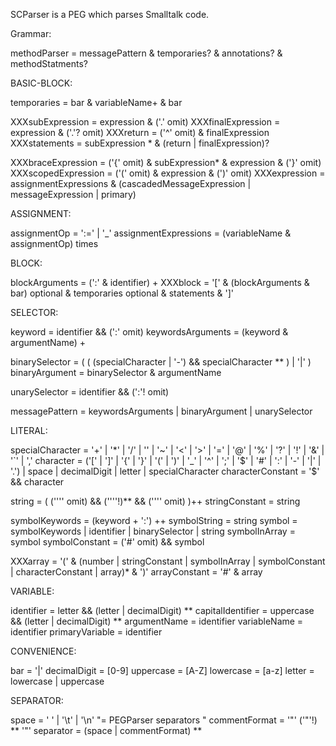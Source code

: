 SCParser is a PEG which parses Smalltalk code.

Grammar:

methodParser		= messagePattern & temporaries? & annotations? & methodStatments?

BASIC-BLOCK:

temporaries 		= bar & variableName+ & bar
		
XXXsubExpression 		= expression & ('.' omit)
XXXfinalExpression 		= expression & ('.'? omit)
XXXreturn 				= ('^' omit) & finalExpression
XXXstatements 			= subExpression * & (return | finalExpression)?

XXXbraceExpression 	= ('{' omit) & subExpression* & expression & ('}' omit)
XXXscopedExpression 	= ('(' omit) & expression & (')' omit)
XXXexpression 		= assignmentExpressions & (cascadedMessageExpression | messageExpression | primary)

ASSIGNMENT:

assignmentOp 		= ':=' | '_'
assignmentExpressions = (variableName & assignmentOp) times

BLOCK:

blockArguments 	= (':' & identifier) +
XXXblock 				= '[' & (blockArguments & bar) optional & temporaries optional & statements & ']'

SELECTOR:

keyword 			= identifier && (':' omit)
keywordsArguments = (keyword & argumentName) +

binarySelector 		= ( ( (specialCharacter | '-') && specialCharacter ** ) | '|' )
binaryArgument 	= binarySelector & argumentName

unarySelector 		= identifier && (':'! omit)
		
messagePattern 		= keywordsArguments | binaryArgument | unarySelector

LITERAL:

specialCharacter 	= '+' | '*' | '/' | '\' | '~' | '<' | '>' | '=' | '@' | '%' | '?' | '!' | '&' | '`' | ','
character 			= ('[' | ']' | '{' | '}' | '(' | ')' | '_' | '^' | ';' | '$' | '#' | ':' | '-' | '|' | '.') | space | decimalDigit | letter | specialCharacter
characterConstant 	= '$' && character

string 				= ( ('''' omit) && (''''!)**  && ('''' omit) )++
stringConstant 		= string
		
symbolKeywords 	= (keyword + ':') ++
symbolString 		= string
symbol 				= symbolKeywords | identifier | binarySelector | string
symbolInArray 		= symbol
symbolConstant 		= ('#' omit) && symbol
		
XXXarray 			= '(' & (number | stringConstant | symbolInArray | symbolConstant | characterConstant | array)*  & ')'
arrayConstant 		= '#' & array

VARIABLE:

identifier 			= letter && (letter | decimalDigit) **
capitalIdentifier 	= uppercase && (letter | decimalDigit) **
argumentName 		= identifier
variableName 		= identifier
primaryVariable 	= identifier

CONVENIENCE:

bar 				= '|'
decimalDigit 		= [0-9]
uppercase 			= [A-Z]
lowercase 			= [a-z]
letter 				= lowercase | uppercase
			
SEPARATOR:

space 				= ' ' | '\t' | '\n' 								"= PEGParser separators "
commentFormat 		= '"' ('"'!) ** '"'
separator 			= (space | commentFormat) **